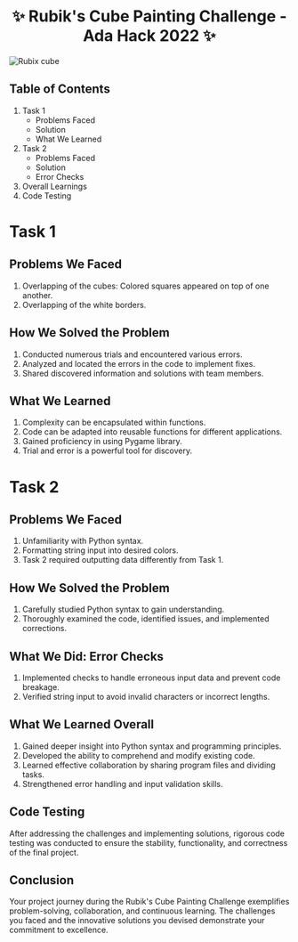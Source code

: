 <h1 align="center">✨ Rubik's Cube Painting Challenge - Ada Hack 2022 ✨</h1>

![Rubix cube](https://github.com/erriiiccccccc/AdaHack2022/assets/90021527/78db74ea-4597-4ba7-9704-e8f8ad0d34c1)

## Table of Contents
1. Task 1
   - Problems Faced
   - Solution
   - What We Learned
2. Task 2
    - Problems Faced
    - Solution
    - Error Checks
3. Overall Learnings
4. Code Testing

# Task 1
## Problems We Faced
1. Overlapping of the cubes: Colored squares appeared on top of one another.
2. Overlapping of the white borders.
## How We Solved the Problem
1. Conducted numerous trials and encountered various errors.
2. Analyzed and located the errors in the code to implement fixes.
3. Shared discovered information and solutions with team members.
## What We Learned
1. Complexity can be encapsulated within functions.
2. Code can be adapted into reusable functions for different applications.
3. Gained proficiency in using Pygame library.
4. Trial and error is a powerful tool for discovery.
# Task 2
## Problems We Faced
1. Unfamiliarity with Python syntax.
2. Formatting string input into desired colors.
3. Task 2 required outputting data differently from Task 1.
## How We Solved the Problem
1. Carefully studied Python syntax to gain understanding.
2. Thoroughly examined the code, identified issues, and implemented corrections.
## What We Did: Error Checks
1. Implemented checks to handle erroneous input data and prevent code breakage.
2. Verified string input to avoid invalid characters or incorrect lengths.
## What We Learned Overall
1. Gained deeper insight into Python syntax and programming principles.
2. Developed the ability to comprehend and modify existing code.
3. Learned effective collaboration by sharing program files and dividing tasks.
4. Strengthened error handling and input validation skills.
## Code Testing
After addressing the challenges and implementing solutions, rigorous code testing was conducted to ensure the stability, functionality, and correctness of the final project.

## Conclusion
Your project journey during the Rubik's Cube Painting Challenge exemplifies problem-solving, collaboration, and continuous learning. The challenges you faced and the innovative solutions you devised demonstrate your commitment to excellence. 
